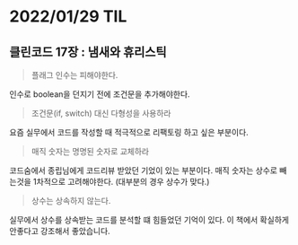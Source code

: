 # 2022/01/29 TIL

## 클린코드 17장 : 냄새와 휴리스틱

> 플래그 인수는 피해야한다.

인수로 boolean을 던지기 전에 조건문을 추가해야한다.

> 조건문(if, switch) 대신 다형성을 사용하라

요즘 실무에서 코드를 작성할 때 적극적으로 리팩토링 하고 싶은 부분이다.

> 매직 숫자는 명명된 숫자로 교체하라

코드숨에서 종립님에게 코드리뷰 받았던 기었이 있는 부분이다. 매직 숫자는 상수로 빼는것을 1차적으로 고려해야한다. (대부분의 경우 상수가 맞다.)

> 상수는 상속하지 않는다.

실무에서 상수를 상속받는 코드를 분석할 떄 힘들었던 기억이 있다. 이 책에서 확실하게 안좋다고 강조해서 좋았습니다.
